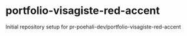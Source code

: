 # portfolio-visagiste-red-accent

Initial repository setup for pr-poehali-dev/portfolio-visagiste-red-accent